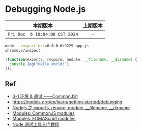 # Debugging Node.js

|本期版本|上期版本
|:---:|:---:
`Fri Dec  6 10:04:08 CST 2024` | -

```bash
node --inspect-brk=0.0.0.0:9229 app.js
chrome://inspect
```

```javascript
(function(exports, require, module, __filename, __dirname) {
  console.log("Hello World!");
});
```

## Ref

* [3-1 环境 & 调试 ——CommonJS1](https://github.com/nanana-100/imooc-146/tree/main/03-01)
* <https://nodejs.org/en/learn/getting-started/debugging>
* [Nodejs 之 exports, require, module, \_\_filename, \_\_dirname](https://juejin.cn/post/6844903551534104590)
* [Modules: CommonJS modules](https://nodejs.org/api/modules.html#modules_the_module_wrapper)
* [Modules: ECMAScript modules](https://nodejs.org/api/esm.html)
* [Node 调试工具入门教程](http://www.ruanyifeng.com/blog/2018/03/node-debugger.html)